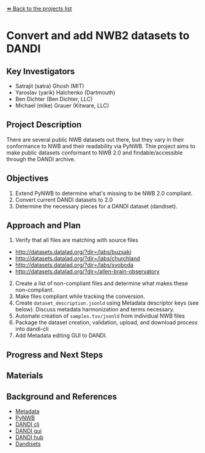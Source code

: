 [:rewind: Back to the projects list](../PROJECTS.md)

<!-- For information on how to write GitHub .md files see https://guides.github.com/features/mastering-markdown/ -->

# Convert and add NWB2 datasets to DANDI

## Key Investigators

- Satrajit (satra) Ghosh (MIT)
- Yaroslav (yarik) Halchenko (Dartmouth)
- Ben Dichter (Ben Dichter, LLC)
- Michael (mike) Grauer (Kitware, LLC)

## Project Description

There are several public NWB datasets out there, but they vary in their conformance to NWB and 
their readability via PyNWB. Thie project aims to make public datasets conformant to NWB 2.0 
and findable/accessible through the DANDI archive.

## Objectives

1. Extend PyNWB to determine what's missing to be NWB 2.0 compliant.
2. Convert current DANDI datasets to 2.0
3. Determine the necessary pieces for a DANDI dataset (dandiset).

## Approach and Plan

1. Verify that all files are matching with source files 

- http://datasets.datalad.org/?dir=/labs/buzsaki
- http://datasets.datalad.org/?dir=/labs/churchland
- http://datasets.datalad.org/?dir=/labs/svoboda
- http://datasets.datalad.org/?dir=/allen-brain-observatory

2. Create a list of non-compliant files and determine what makes these non-compliant.
3. Make files compliant while tracking the conversion.
4. Create `dataset_description.jsonld` using Metadata descriptor keys (see below). Discuss metadata harmonization and terms necessary.
5. Automate creation of `samples.tsv/jsonld` from individual NWB files
6. Package the dataset creation, validation, upload, and download process into dandi-cli
7. Add Metadata editing GUI to DANDI.

## Progress and Next Steps

<!--Populate this section as you are making progress before/during/after the hackathon-->
<!--Describe the progress you have made on the project,e.g., which objectives you have achieved and how.-->
<!--Describe the next steps you are planing to take to complete the project.-->

## Materials

<!--If available add links to the materials relevant to the project, e.g., the code generated for the project or data used-->
<!--If available add pictures and links to videos that demonstrate what has been accomplished.-->
<!--![Description of picture](Example2.jpg)-->

## Background and References

- [Metadata](https://docs.google.com/document/d/1WvRr9J2Ums0-CQIcdUeFZakE2RPeagRnexUBFDiiV7w/edit?ts=5defc58b)
- [PyNWB](https://github.com/NeurodataWithoutBorders/pynwb)
- [DANDI cli](https://github.com/dandi/dandi-cli)
- [DANDI gui](https://gui.dandiarchive.org/#/)
- [DANDI hub](http://hub.dandiarchive.org/)
- [Dandisets](https://github.com/dandisets)
